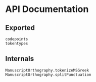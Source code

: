 # API Documentation

## Exported


```@docs
codepoints
tokentypes
```

## Internals

```@docs
ManuscriptOrthography.tokenizeMSGreek
ManuscriptOrthography.splitPunctuation
```